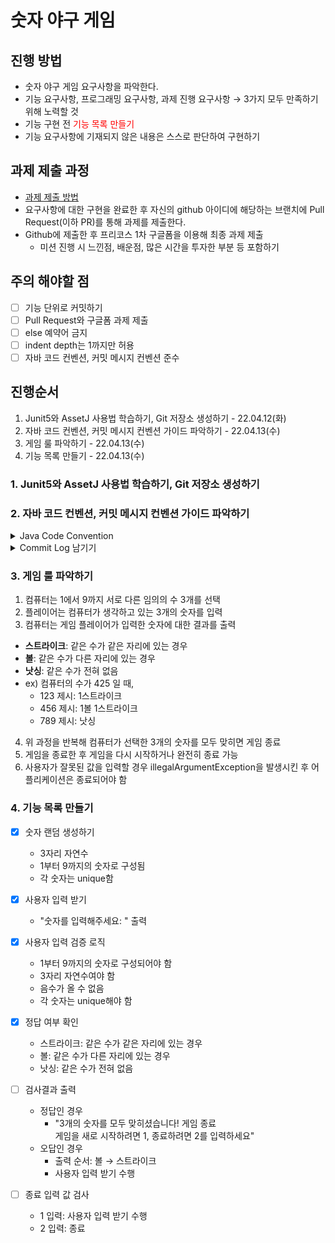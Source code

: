 # 숫자 야구 게임
## 진행 방법
* 숫자 야구 게임 요구사항을 파악한다.
* 기능 요구사항, 프로그래밍 요구사항, 과제 진행 요구사항 → 3가지 모두 만족하기 위해 노력할 것
* 기능 구현 전 <span style="color:Red">기능 목록 만들기</span>
* 기능 요구사항에 기재되지 않은 내용은 스스로 판단하여 구현하기

## 과제 제출 과정
* [과제 제출 방법](https://github.com/next-step/nextstep-docs/tree/master/precourse)
* 요구사항에 대한 구현을 완료한 후 자신의 github 아이디에 해당하는 브랜치에 Pull Request(이하 PR)를 통해 과제를 제출한다.
* Github에 제출한 후 프리코스 1차 구글폼을 이용해 최종 과제 제출
  - 미션 진행 시 느낀점, 배운점, 많은 시간을 투자한 부분 등 포함하기

## 주의 해야할 점
- [ ] 기능 단위로 커밋하기
- [ ] Pull Request와 구글폼 과제 제출
- [ ] else 예약어 금지
- [ ] indent depth는 1까지만 허용
- [ ] 자바 코드 컨벤션, 커밋 메시지 컨벤션 준수

## 진행순서
1. Junit5와 AssetJ 사용법 학습하기, Git 저장소 생성하기 - 22.04.12(화)
2. 자바 코드 컨벤션, 커밋 메시지 컨벤션 가이드 파악하기 - 22.04.13(수)
3. 게임 룰 파악하기 - 22.04.13(수)
4. 기능 목록 만들기 - 22.04.13(수)

### 1. Junit5와 AssetJ 사용법 학습하기, Git 저장소 생성하기
### 2. 자바 코드 컨벤션, 커밋 메시지 컨벤션 가이드 파악하기 
<details>
<summary>Java Code Convention</summary>
<div>

- **Class 이름**
  - UpperCamelCase 로 작성
  - 일반적으로 명사 또는 명사구
    - ex) Character 또는 ImmutableList.
  - 어노테이션 유형 이름 지정에 대한 특정 규칙이나 잘 확립 된 규칙은 X
  - 테스트 클래스의 이름은 테스트중인 클래스의 이름으로 시작하고 Test를 끝에 붙여줍니다.
    - ex) HashTest, HashIntegrationTest.

- **Variables(변수)**
  - 지역 변수 이름
    - lowerCamelCase 로 작성
    - final, 불변인 경우에도 지역 변수는 상수로 간주되지 않으며 상수로 스타일을 지정해서는 안됨
  - Type 변수 이름
    - 각 유형 변수는 다음 두 가지 스타일 중 하나로 이름이 지정됨
      - 단일 대문자, 혹은 단일 숫자가 따라올 수 있음 (예 : E, T, X, T2)
      - 클래스에 사용되는 형식의 이름 (섹션 5.2.2, 클래스 이름 참조 ) 뒤에 대문자 T(예 : RequestT, FooBarT).

- **메소드**
  - 메소드 이름은 lowerCamelCase 로 작성
  - 메서드 이름은 일반적으로 동사 또는 동사 구
    - ex) sendMessage, stop.
  - JUnit 테스트 메서드 이름에 밑줄이 표시되어 이름의 논리적 구성 요소를 구분할 수 있으며 각 구성 요소는 lowerCamelCase로 작성됨.  
    한 가지 전형적인 패턴은 예를 들면 다음과 같음.
  ```
  <methodUnderTest>_<state>pop_emptyStack
  ```
  - 테스트 방법의 이름을 정하는 올바른 방법은 없음.

- **Package**
  - 패키지 이름은 모두 소문자이며 연속 된 단어는 단순히 함께 연결됨 (밑줄 없음).
  - ex)
    - ⭕️ com.example.deepspacenot
    - ❌ com.example.deepSpace또는 com.example.deep_space.

- **인터페이스**
  - 명사/명사 구 (예 : List) 또는 형용사/형용사 구 (예 : Readable)
  - 대문자 카멜케이스 (ex: camel_case X, camelCase X, CamelCase O)

- **공통**
  - 한국어 발음대로 표기 금지  
    - ex: 사용자 -> Sayongja X, User O
  - 대문자로 표기할 약어는 목록에 별도로 명시
    - ex
      - 대문자로 표기할 약어의 목록을 정의하지 않는 경우 : HttpApiUrl
      - API만 대문자로 표기할 약어의 목록에 있을 경우 : HttpAPIUrl
      - HTTP, API, URL이 대문자로 표기할 약어의 목록에 있을 경우 : HTTPAPIURL
</div>
</details>

<details>
<summary>Commit Log 남기기</summary>
<div> 

- 참고: https://gist.github.com/stephenparish/9941e89d80e2bc58a153

commit 메시지는 기본적으로 아래 구조를 따른다.
```
type(scope(선택)) : Subject -- Header(필수)
body -- (선택)
footer -- (선택)
```

각 부분은 한 줄의 공백으로 구분한다.  
tip) git log 사용시 git log --oneline 입력하면 message의 header 부분만 깔끔하게 나온다!

- **type**  
Type은 항상 영문 소문자로 작성
  - `feat`(feature): 새로운 기능을 추가하거나, 기존 기능을 요구사항 변경으로 인해 변경한 경우
  - `fix`(bug fix) : 버그를 수정한 경우
  - `docs`(documentation): 문서(주석) 추가/수정의 경우, 직접적인 코드의 변화 없이 문서만 추가 수정 했을 때
  - `style`: UI를 추가/수정하거나, 스타일 관련 작업의 경우 ex) formatting, missing semi colons
  - `refactor`: 기능의 변경 없이, 코드를 리팩토링 한 경우
  - `test`: 테스트 코드를 추가/수정한 경우
  - `chore` : 기능/테스트, 문서, 스타일, 리팩토링 외에 배포, 빌드와 같이 프로젝트의 기타 작업들에 대해 추가/수정한 경우

- **scope**  
생략 가능
- 커밋의 해당하는 파일명과 확장자까지 적는것이 일반적이다  
  ex) feat(router or App.js): A~~~

- **subject**
  - 제목은 50글자 내로 제한
  - 제목 첫 글자는 대문자로 작성(영어)
  - 제목 끝에 마침표 넣지 않기
  - 영문작성시, 명령문을 사용하며 과거형 금지
  - 국문작성시, 구문으로 작성

- **Body**
  - Header로 표현가능하다면 생략가능한 부분
  - 제목에서 하지 못한 커밋의 상세 내역을 작성
  - 본문은 72글자 내로 제한
  - How 보다는, what과 why를 설명

- **Footer**  
  - 생략가능  
    어떤 이슈에서 왔는지에 대한 참조정보들을 추가하는 용도  
    (#issueNumber)   
  - cf)한개의 issue에 해당할 시 Header 부분에 작성
  ```
  ex) Type(scope): Subject(#issueNumber)
  ```
  - 그 외에는 `footer`에 이슈 번호와 라벨을 추가
  - 여기서 **라벨**의 종류에는  
    `Resolve`,`closes`,Fixes`,`see also`가 있는데,  
     github의 경우 라벨의 종류에 따라 이슈를 닫을 수 있음.
</div>
</details>

### 3. 게임 룰 파악하기
1. 컴퓨터는 1에서 9까지 서로 다른 임의의 수 3개를 선택
2. 플레이어는 컴퓨터가 생각하고 있는 3개의 숫자를 입력
3. 컴퓨터는 게임 플레이어가 입력한 숫자에 대한 결과를 출력
  - **스트라이크**: 같은 수가 같은 자리에 있는 경우  
  - **볼**: 같은 수가 다른 자리에 있는 경우  
  - **낫싱**: 같은 수가 전혀 없음
  - ex) 컴퓨터의 수가 425 일 때,
    - 123 제시: 1스트라이크
    - 456 제시: 1볼 1스트라이크
    - 789 제시: 낫싱
4. 위 과정을 반복해 컴퓨터가 선택한 3개의 숫자를 모두 맞히면 게임 종료
5. 게임을 종료한 후 게임을 다시 시작하거나 완전히 종료 가능
6. 사용자가 잘못된 값을 입력할 경우 illegalArgumentException을 발생시킨 후 어플리케이션은 종료되어야 함

### 4. 기능 목록 만들기
- [X] 숫자 랜덤 생성하기
  - 3자리 자연수
  - 1부터 9까지의 숫자로 구성됨
  - 각 숫자는 unique함

- [X] 사용자 입력 받기
  - "숫자를 입력해주세요: " 출력

- [X] 사용자 입력 검증 로직
  - 1부터 9까지의 숫자로 구성되어야 함
  - 3자리 자연수여야 함
  - 음수가 올 수 없음
  - 각 숫자는 unique해야 함

- [X] 정답 여부 확인
  - 스트라이크: 같은 수가 같은 자리에 있는 경우
  - 볼: 같은 수가 다른 자리에 있는 경우
  - 낫싱: 같은 수가 전혀 없음

- [ ] 검사결과 출력
  - 정답인 경우
    - "3개의 숫자를 모두 맞히셨습니다! 게임 종료  
       게임을 새로 시작하려면 1, 종료하려면 2를 입력하세요"
  - 오답인 경우
    - 출력 순서: 볼 → 스트라이크
    - 사용자 입력 받기 수행

- [ ] 종료 입력 값 검사
  - 1 입력: 사용자 입력 받기 수행
  - 2 입력: 종료